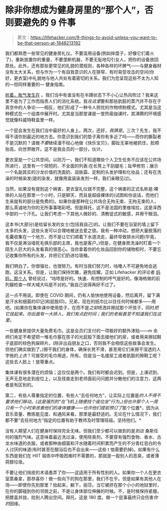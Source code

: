 # 除非你想成为健身房里的“那个人”，否则要避免的 9 件事

> 原文：<https://lifehacker.com/9-things-to-avoid-unless-you-want-to-be-that-person-at-1848213192>

我们都熟悉一些常见的健身房礼仪。不要滥用设备(例如摔盘子，好像它们着火了)，重新放置你的重量，不要垄断机器，不要无耻地勾引女人，把你的设备放回原处。此外，还有那些更常见的礼貌的潜规则，各种各样的坏脾气——与健身器材没有太大关系，但与作为一个有自我意识的人在狭窄、有时易受攻击的空间(你好，更衣室)中礼貌地与他人共处有着密切的关系。我们为您呈现这些不太为人知的—但同样重要的— 健身指南。

[听着，胀气发生在](https://lifehacker.com/6-weird-but-harmless-side-effects-that-working-out-ca-1847887323) 。我们当中有谁没有在半蹲状态下不小心让热风吹过？我来这里不是为了工作而指责人们的消化系统。我*在这里*要和那些肮脏的蒸汽并不存在于真空中的人争论——相反，他们形成了一种令人担忧的作物喷粉模式。尤其是当这种模式在一个组类中展开时。尤其是当那堂课是一堂热瑜伽课时，其沸腾的环境感觉就像科威特鞋盒里一样。

一个屁会发生在我们当中最好的人身上。两次，还好，*我猜是*。三次？先生，我不得不请你到最近的地方去。你意识到我们的垫子离你有多近了吗——而你的撕裂者不是沉默的？请做*不要*继续漫不经心地做《快乐宝贝》，脚趾无辜地被抓住，脸颊抬高，向世界敞开。这不是我会员的一部分，伙计。

更衣室是一个公共空间。以防万一，我们不知道哪些个人卫生任务不应该在公共场所进行，这里有一个简短的、不全面的列表:在长凳上干刮腿毛；趾甲修剪；展示一个名副其实的沙龙价值的洗面奶、润肤霜、定制的头发护理和化妆品；还有在洗澡的时候染发(是的染发，就像用盒装染发剂一样，我们亲眼见过)。

当然，如果没有提到这个祸害，更衣室礼仪就不完整，这个祸害的正式名称是:裸体的人站在那里一个小时，只是聊天，而且是超级裸体的(试图和你说话，而他们生来就有的部分是免费的)。如果你是那种在公共场合无拘无束、无拘无束的人，那么真诚地为你的无所事事喝彩吧。但是拜托，这不是法国的里维埃拉，这是泽西中部的一个汗孔。让我们考虑一下其他人微妙的、清教徒式的敏感，并擦干眼泪。

这本书(大部分)是给留长发的女士(包括我自己)的。让我们不要在浴室的墙上留下太多的头发，这些头发可以合理地被送去爱之锁。我有一种冲动，想把大量脱落的毛囊收集在一个地方，而不是让它们顺着下水道流走，最终导致排水问题(毕竟，我不仅是淋浴墙死毛俱乐部的主席，我也是客户。)但是，在健身房洗澡时盯着一个陌生人巨大的头发看真的很恶心。当你拿着你的化妆品回到你的储物柜时，不要忘记收集你所有的头发，并把它们扔进垃圾桶。

我们明白了。你很强壮，也很努力。有时当我们努力时，咕噜人不可避免地会逃跑，这没关系。但是，让我们保持优雅，避免炫耀。正如 Lifehacker 的评论者 [妈妈，那个人](https://kinja.com/ChaoyD) 曾经说过，“咕哝是好的。快速、有控制的呼气是好的。像海格做的前列腺检查一样大喊大叫是不对的。”我自己说得再好不过了。

这一点不用说。即使在 COVID 期间，仍有人愉快地使用设备，然后离开，留下满是汗水和细菌的印记(和屁股印)。兄弟，现在的纸巾比以往任何时候都多——用吧。(如果你在集体课中使用垫子，在而不是*之前*喷洒并擦拭那个坏孩子，同时*把它挂起来。你后面有一大排人，我们有点赶时间；我们的老板甚至不知道我们在这里。*

一些健身房提供大量免费毛巾。这是会员们支付的一项极好的额外津贴——m 余烬们肯定不希望把一堆毛巾塞在孩子的光屁股下面去接他们的尿，或者用来擦拭鞋子底部的棕色狗屎碎片。(除非出自朋友之口，否则我不会相信这些故事会发生。但他们确实做到了。)擦干我们的身体，确保长凳不滑，甚至用它们来擦干湿透的人字拖的*上衣*？可接受的毛巾用途，所有。但是当一名接尿工或者肮脏的擦鞋工呢？这些去人脸上！放尊重点。

集体课有很多潜在的烦恼；这仅仅是两个。我们有时都会迟到。但是，上课迟到、无声无息地走到座位上，以及径直走到老师面前问问题并分散他们的注意力，这两者是有区别的。

第二，有些人尊重指定的位置，有些人“去任何地方”，让实际上位置是*的人不得不要求他们移动。(这是强烈的“在飞机上随便找个座位坐”行为。)但也许那个人一周只有一个小时来改善他们的身体健康——也许他们提前预订了*那个位置*，因为从音乐音量、教练能见度、和通风来看，那里是最舒适的。无论在什么情况下，我们都不要“去任何地方”指定的位置有助于教师及时管理班级。坚持他们。*

没有人期望人们在健身时保持完全无味。但我们至少都可以做到的是*到达* 桑斯任何的强烈气味。这意味着最近洗过澡，使用除臭剂，不要穿有强烈食物、香水、古龙水味道的衣服，或者那种由细菌和汗水随着时间积累而产生的不分青红皂白的令人讨厌的味道(有时甚至在醋浴后也不会出来——这些 t 恤需要扔掉)。如果有什么东西是我们在 HIIT 锻炼中呼吸困难时不需要的，那就是一股别人的恶臭，或者薄荷醇垃圾。

不要让他们俏皮的术语愚弄了你——这适用于所有性别的人。如果你一个人在更衣室蒸桑拿，那恭喜你！做一些向下的狗在那里，我们不在乎。但是如果有其他人在场——即使你先到那里？抬起来，躺下，丽莎。当它被挤在那个小小的地狱里时，在你的脚碰到你的邻居之前，不是让身体部位伸展的时候。不，是时候保持紧绷，把膝盖并拢，给别人腾出空间。拜托，这是 180 度。做一个屁事最终只会伤害*你的*因缘。